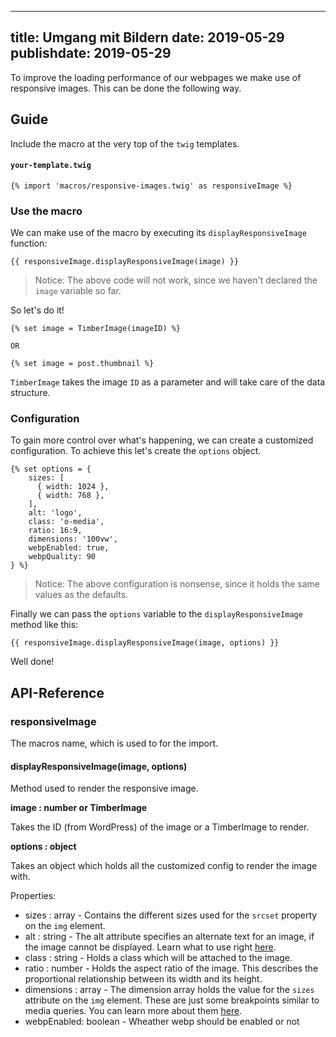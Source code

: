 
---
title: Umgang mit Bildern
date: 2019-05-29
publishdate: 2019-05-29
---

To improve the loading performance of our webpages we make use of responsive images. This can be done the following way.

## Guide
Include the macro at the very top of the `twig` templates.

#### `your-template.twig`
```twig
{% import 'macros/responsive-images.twig' as responsiveImage %}
```
### Use the macro
We can make use of the macro by executing its `displayResponsiveImage` function:
```twig
{{ responsiveImage.displayResponsiveImage(image) }}
```

> Notice: The above code will not work, since we haven't declared the `image` variable so far.

So let's do it!

```
{% set image = TimberImage(imageID) %}

OR

{% set image = post.thumbnail %}
```

`TimberImage` takes the image `ID` as a parameter and will take care of the data structure.

### Configuration
To gain more control over what's happening, we can create a customized configuration. To achieve this let's create the `options` object.

```twig
{% set options = {
    sizes: [
      { width: 1024 },
      { width: 768 },
    ],
    alt: 'logo',
    class: 'o-media',
    ratio: 16:9,
    dimensions: '100vw',
    webpEnabled: true,
    webpQuality: 90
} %}
```

> Notice: The above configuration is nonsense, since it holds the same values as the defaults.

Finally we can pass the `options` variable to the `displayResponsiveImage` method like this:
```
{{ responsiveImage.displayResponsiveImage(image, options) }}
```

Well done!
## API-Reference
### responsiveImage
The macros name, which is used to for the import.
#### displayResponsiveImage(image, options)
Method used to render the responsive image.

**image : number or TimberImage**

Takes the ID (from WordPress) of the image or a TimberImage to render.

**options : object**

Takes an object which holds all the customized config to render the image with.

Properties:

- sizes : array - Contains the different sizes used for the `srcset` property on the `img` element.
- alt : string - The alt attribute specifies an alternate text for an image, if the image cannot be displayed. Learn what to use right [here](https://www.w3.org/WAI/tutorials/images/decision-tree/).
- class : string - Holds a class which will be attached to the image.
- ratio : number - Holds the aspect ratio of the image. This describes the proportional relationship between its width and its height. 
- dimensions : array - The dimension array holds the value for the `sizes` attribute on the `img` element. These are just some breakpoints similar to media queries. You can learn more about them [here](https://blog.kulturbanause.de/2014/09/responsive-images-srcset-sizes-adaptive/).
- webpEnabled: boolean - Wheather webp should be enabled or not
